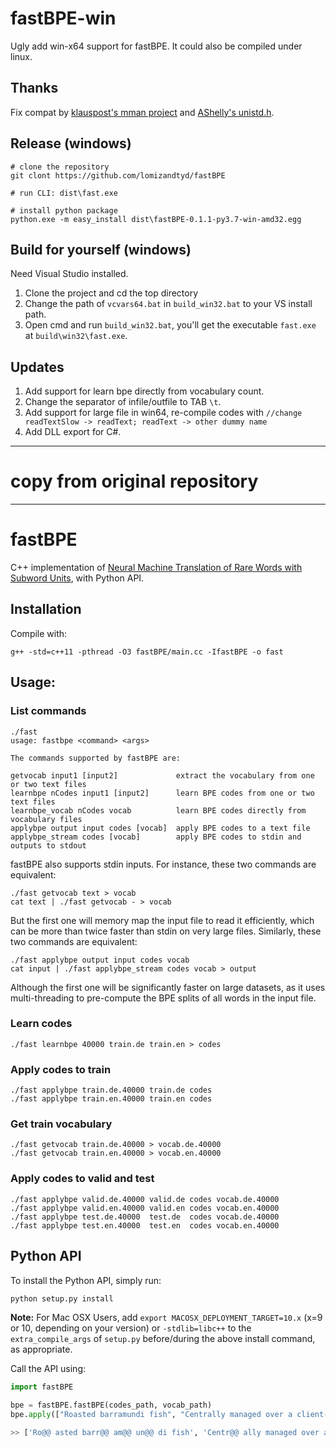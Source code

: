 
# fastBPE-win

Ugly add win-x64 support for fastBPE. It could also be compiled under linux.

## Thanks
Fix compat by [klauspost's mman project](https://github.com/klauspost/mman-win32) and [AShelly's unistd.h](https://stackoverflow.com/a/826027/5557571).

## Release (windows)
```
# clone the repository
git clont https://github.com/lomizandtyd/fastBPE

# run CLI: dist\fast.exe

# install python package
python.exe -m easy_install dist\fastBPE-0.1.1-py3.7-win-amd32.egg
```

## Build for yourself (windows)
Need Visual Studio installed.

1. Clone the project and cd the top directory
2. Change the path of `vcvars64.bat` in `build_win32.bat` to your VS install path.
3. Open cmd and run `build_win32.bat`, you'll get the executable `fast.exe` at `build\win32\fast.exe`.

## Updates
1. Add support for learn bpe directly from vocabulary count.
2. Change the separator of infile/outfile to TAB `\t`.
3. Add support for large file in win64, re-compile codes with `//change readTextSlow -> readText; readText -> other dummy name`
4. Add DLL export for C#.

------------------------------
# copy from original repository
-------------------------------

# fastBPE

C++ implementation of [Neural Machine Translation of Rare Words with Subword Units](https://arxiv.org/abs/1508.07909), with Python API.

## Installation

Compile with:
```
g++ -std=c++11 -pthread -O3 fastBPE/main.cc -IfastBPE -o fast
```

## Usage:

### List commands
```
./fast
usage: fastbpe <command> <args>

The commands supported by fastBPE are:

getvocab input1 [input2]             extract the vocabulary from one or two text files
learnbpe nCodes input1 [input2]      learn BPE codes from one or two text files
learnbpe_vocab nCodes vocab          learn BPE codes directly from vocabulary files
applybpe output input codes [vocab]  apply BPE codes to a text file
applybpe_stream codes [vocab]        apply BPE codes to stdin and outputs to stdout
```

fastBPE also supports stdin inputs. For instance, these two commands are equivalent:
```
./fast getvocab text > vocab
cat text | ./fast getvocab - > vocab
```
But the first one will memory map the input file to read it efficiently, which can be more than twice faster than stdin on very large files. Similarly, these two commands are equivalent:
```
./fast applybpe output input codes vocab
cat input | ./fast applybpe_stream codes vocab > output
```
Although the first one will be significantly faster on large datasets, as it uses multi-threading to pre-compute the BPE splits of all words in the input file.

### Learn codes
```
./fast learnbpe 40000 train.de train.en > codes
```

### Apply codes to train
```
./fast applybpe train.de.40000 train.de codes
./fast applybpe train.en.40000 train.en codes
```

### Get train vocabulary
```
./fast getvocab train.de.40000 > vocab.de.40000
./fast getvocab train.en.40000 > vocab.en.40000
```

### Apply codes to valid and test
```
./fast applybpe valid.de.40000 valid.de codes vocab.de.40000
./fast applybpe valid.en.40000 valid.en codes vocab.en.40000
./fast applybpe test.de.40000  test.de  codes vocab.de.40000
./fast applybpe test.en.40000  test.en  codes vocab.en.40000
```

## Python API

To install the Python API, simply run:
```bash
python setup.py install
```

**Note:** For Mac OSX Users, add `export MACOSX_DEPLOYMENT_TARGET=10.x` (x=9 or 10, depending on your version) or `-stdlib=libc++` to the `extra_compile_args` of `setup.py` before/during the above install command, as appropriate.

Call the API using:

```python
import fastBPE

bpe = fastBPE.fastBPE(codes_path, vocab_path)
bpe.apply(["Roasted barramundi fish", "Centrally managed over a client-server architecture"])

>> ['Ro@@ asted barr@@ am@@ un@@ di fish', 'Centr@@ ally managed over a cli@@ ent-@@ server architecture']
```
